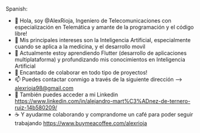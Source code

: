 Spanish:
- 👋 Hola, soy @AlexRioja, Ingeniero de Telecomunicaciones con especialización en Telemática y amante de la programación y el código libre!
- 👀 Mis principales intereses son la Inteligencia Artificial, especialmente cuando se aplica a la medicina, y el desarrollo movil
- 🌱 Actualmente estoy aprendiendo Flutter (desarrollo de aplicaciones multiplataforma) y profundizando mis conocimientos en Inteligencia Artificial
- 💞️ Encantado de colaborar en todo tipo de proyectos!
- 📫 Puedes contactar conmigo a través de la siguiente dirección -->  alexrioja98@gmail.com
- 📎 También puedes acceder a mi Linkedin https://www.linkedin.com/in/alejandro-mart%C3%ADnez-de-ternero-ruiz-14b580209/
- ☕ Y ayudarme colaborando y comprandome un café para poder seguir trabajando https://www.buymeacoffee.com/alexrioja


<!---
AlexRioja/AlexRioja is a ✨ special ✨ repository because its `README.md` (this file) appears on your GitHub profile.
You can click the Preview link to take a look at your changes.
--->
